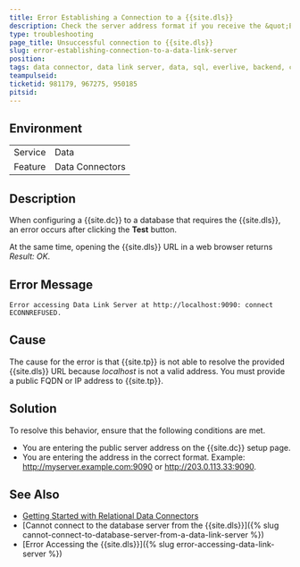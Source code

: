 ```yaml
---
title: Error Establishing a Connection to a {{site.dls}}
description: Check the server address format if you receive the &quot;Error accessing Data Link Server at http&#58;//localhost&#58;9090&#58; connect ECONNREFUSED&quot; error.
type: troubleshooting
page_title: Unsuccessful connection to {{site.dls}}
slug: error-establishing-connection-to-a-data-link-server
position: 
tags: data connector, data link server, data, sql, everlive, backend, connection
teampulseid: 
ticketid: 981179, 967275, 950185
pitsid:
---
```


## Environment

<table>
  <tr>
    <td>Service</td>
    <td>Data</td>	
  </tr>
  <tr>
    <td>Feature</td>
    <td>Data Connectors</td>	
  </tr>
</table>

## Description

When configuring a {{site.dc}} to a database that requires the {{site.dls}}, an error occurs after clicking the **Test** button.

At the same time, opening the {{site.dls}} URL in a web browser returns *Result: OK*.  

## Error Message

`Error accessing Data Link Server at http://localhost:9090: connect ECONNREFUSED.`

## Cause

The cause for the error is that {{site.tp}} is not able to resolve the provided {{site.dls}} URL because *localhost* is not a valid address. You must provide a public FQDN or IP address to {{site.tp}}.

## Solution

To resolve this behavior, ensure that the following conditions are met.

* You are entering the public server address on the {{site.dc}} setup page.
* You are entering the address in the correct format. Example: http://myserver.example.com:9090 or http://203.0.113.33:9090.

## See Also

* [Getting Started with Relational Data Connectors](http://docs.telerik.com/platform/backend-services/javascript/data-connectors/sql/data-connectors-getting-started)
* [Cannot connect to the database server from the {{site.dls}}]({% slug cannot-connect-to-database-server-from-a-data-link-server %})
* [Error Accessing the {{site.dls}}]({% slug error-accessing-data-link-server %})